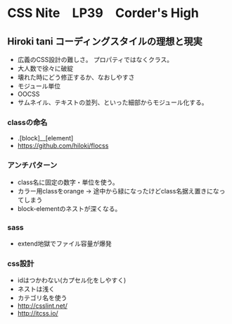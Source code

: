 # CSS Nite　LP39　Corder's High

## Hiroki tani コーディングスタイルの理想と現実

- 広義のCSS設計の難しさ。 プロパティではなくクラス。
- 大人数で徐々に破綻
- 壊れた時にどう修正するか、なおしやすさ
- モジュール単位
- OOCSS
- サムネイル、テキストの並列、といった細部からモジュール化する。

### classの命名

- .[block]__[element]
- https://github.com/hiloki/flocss

### アンチパターン

- class名に固定の数字・単位を使う。
- カラー用classをorange -> 途中から緑になったけどclass名据え置きになってしまう
- block-elementのネストが深くなる。

### sass

- extend地獄でファイル容量が爆発

### css設計

- idはつかわない(カプセル化をしやすく)
- ネストは浅く
- カテゴリ名を使う
- http://csslint.net/
- http://itcss.io/
